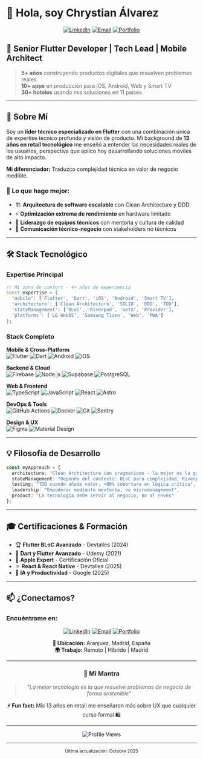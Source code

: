 # 👋 Hola, soy Chrystian Álvarez

<div align="center">
  
[![LinkedIn](https://img.shields.io/badge/LinkedIn-0077B5?style=for-the-badge&logo=linkedin&logoColor=white)](https://www.linkedin.com/in/chrystianmichell/)
[![Email](https://img.shields.io/badge/Email-D14836?style=for-the-badge&logo=gmail&logoColor=white)](mailto:chrystianmichell@hotmail.com)
[![Portfolio](https://img.shields.io/badge/Portfolio-FF5722?style=for-the-badge&logo=google-chrome&logoColor=white)](https://optimusapps.es/)

</div>

## 🚀 Senior Flutter Developer | Tech Lead | Mobile Architect

> **5+ años** construyendo productos digitales que resuelven problemas reales  
> **10+ apps** en producción para iOS, Android, Web y Smart TV  
> **30+ hoteles** usando mis soluciones en 11 países

---

## 💼 Sobre Mí

Soy un **líder técnico especializado en Flutter** con una combinación única de expertise técnico profundo y visión de producto. Mi background de **13 años en retail tecnológico** me enseñó a entender las necesidades reales de los usuarios, perspectiva que aplico hoy desarrollando soluciones móviles de alto impacto.

**Mi diferenciador:** Traduzco complejidad técnica en valor de negocio medible.

### 🎯 Lo que hago mejor:
- 🏗️ **Arquitectura de software escalable** con Clean Architecture y DDD
- ⚡ **Optimización extrema de rendimiento** en hardware limitado
- 👥 **Liderazgo de equipos técnicos** con mentoría y cultura de calidad
- 🌉 **Comunicación técnico-negocio** con stakeholders no técnicos

---

## 🛠️ Stack Tecnológico

### Expertise Principal
```dart
// Mi zona de confort - 4+ años de experiencia
const expertise = {
  'mobile': ['Flutter', 'Dart', 'iOS', 'Android', 'Smart TV'],
  'architecture': ['Clean Architecture', 'SOLID', 'DDD', 'TDD'],
  'stateManagement': ['BLoC', 'Riverpod', 'GetX', 'Provider'],
  'platforms': ['LG WebOS', 'Samsung Tizen', 'Web', 'PWA']
};
```

### Stack Completo

**Mobile & Cross-Platform**  
![Flutter](https://img.shields.io/badge/Flutter-02569B?style=flat-square&logo=flutter&logoColor=white)
![Dart](https://img.shields.io/badge/Dart-0175C2?style=flat-square&logo=dart&logoColor=white)
![Android](https://img.shields.io/badge/Android-3DDC84?style=flat-square&logo=android&logoColor=white)
![iOS](https://img.shields.io/badge/iOS-000000?style=flat-square&logo=ios&logoColor=white)

**Backend & Cloud**  
![Firebase](https://img.shields.io/badge/Firebase-FFCA28?style=flat-square&logo=firebase&logoColor=black)
![Node.js](https://img.shields.io/badge/Node.js-339933?style=flat-square&logo=node.js&logoColor=white)
![Supabase](https://img.shields.io/badge/Supabase-3ECF8E?style=flat-square&logo=supabase&logoColor=white)
![PostgreSQL](https://img.shields.io/badge/PostgreSQL-316192?style=flat-square&logo=postgresql&logoColor=white)

**Web & Frontend**  
![TypeScript](https://img.shields.io/badge/TypeScript-007ACC?style=flat-square&logo=typescript&logoColor=white)
![JavaScript](https://img.shields.io/badge/JavaScript-F7DF1E?style=flat-square&logo=javascript&logoColor=black)
![React](https://img.shields.io/badge/React-20232A?style=flat-square&logo=react&logoColor=61DAFB)
![Astro](https://img.shields.io/badge/Astro-FF5D01?style=flat-square&logo=astro&logoColor=white)

**DevOps & Tools**  
![GitHub Actions](https://img.shields.io/badge/GitHub_Actions-2088FF?style=flat-square&logo=github-actions&logoColor=white)
![Docker](https://img.shields.io/badge/Docker-2496ED?style=flat-square&logo=docker&logoColor=white)
![Git](https://img.shields.io/badge/Git-F05032?style=flat-square&logo=git&logoColor=white)
![Sentry](https://img.shields.io/badge/Sentry-362D59?style=flat-square&logo=sentry&logoColor=white)

**Design & UX**  
![Figma](https://img.shields.io/badge/Figma-F24E1E?style=flat-square&logo=figma&logoColor=white)
![Material Design](https://img.shields.io/badge/Material_Design-757575?style=flat-square&logo=material-design&logoColor=white)

---

## 💡 Filosofía de Desarrollo

```typescript
const myApproach = {
  architecture: "Clean Architecture con pragmatismo - la mejor es la que el equipo mantiene",
  stateManagement: "Depende del contexto: BLoC para complejidad, Riverpod para DI, GetX para velocidad",
  testing: "TDD cuando añade valor, >80% cobertura en lógica crítica",
  leadership: "Empoderar mediante mentoría, no micromanagement",
  product: "La tecnología debe servir al negocio, no al revés"
};
```

---

## 🎓 Certificaciones & Formación

- 🏆 **Flutter BLoC Avanzado** - Devtalles (2024)
- 🎯 **Dart y Flutter Avanzado** - Udemy (2021)
- 🍎 **Apple Expert** - Certificación Oficial
- ⚛️ **React & React Native** - Devtalles (2025)
- 🤖 **IA y Productividad** - Google (2025)
  
---

## 📫 ¿Conectamos?
### Encuéntrame en:

<div align="center">

[![LinkedIn](https://img.shields.io/badge/LinkedIn-0077B5?style=for-the-badge&logo=linkedin&logoColor=white)](https://www.linkedin.com/in/chrystianmichell/)
[![Email](https://img.shields.io/badge/Email-D14836?style=for-the-badge&logo=gmail&logoColor=white)](mailto:chrystianmichell@hotmail.com)
[![Portfolio](https://img.shields.io/badge/Portfolio-FF5722?style=for-the-badge&logo=google-chrome&logoColor=white)](https://optimusapps.es/)

**📍 Ubicación:** Aranjuez, Madrid, España  
**🌍 Trabajo:** Remoto | Híbrido | Madrid

</div>

---

<div align="center">

### 💭 Mi Mantra

> *"La mejor tecnología es la que resuelve problemas de negocio de forma sostenible"*

**⚡ Fun fact:** Mis 13 años en retail me enseñaron más sobre UX que cualquier curso formal 🛍️

---

![Profile Views](https://komarev.com/ghpvc/?username=chrystian-dev&color=blueviolet&style=flat-square)

</div>

---

<div align="center">
  <sub>Última actualización: Octubre 2025</sub>
</div>
